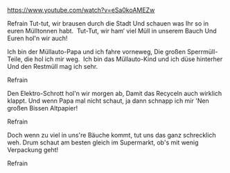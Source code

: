 
https://www.youtube.com/watch?v=eSa0koAMEZw

Refrain
Tut-tut, wir brausen durch die Stadt Und schauen was Ihr so in euren Mülltonnen habt.  Tut-Tut, wir ham‘ viel Müll in unserem Bauch Und Euren hol'n wir auch!

Ich bin der Müllauto-Papa und ich fahre vorneweg, Die großen Sperrmüll-Teile, die hol ich mir weg.  Ich bin das Müllauto-Kind und ich düse hinterher Und den Restmüll mag ich sehr.

Refrain

Den Elektro-Schrott hol'n wir morgen ab, Damit das Recyceln auch wirklich klappt. Und wenn Papa mal nicht schaut, ja dann schnapp ich mir 'Nen großen Bissen Altpapier!

Refrain

Doch wenn zu viel in uns're Bäuche kommt, tut uns das ganz schrecklich weh. Drum schaut am besten gleich im Supermarkt, ob's mit wenig Verpackung geht! 

Refrain